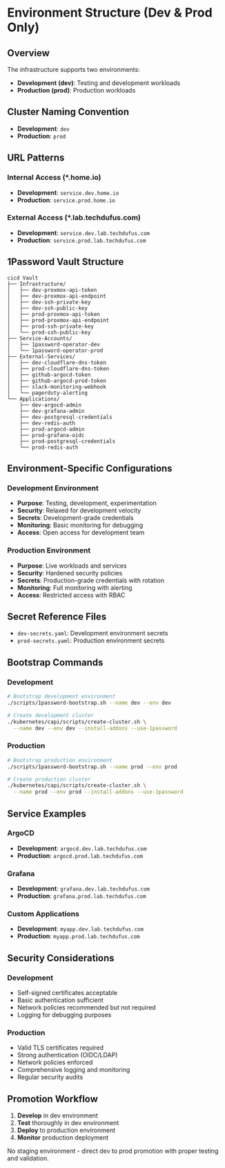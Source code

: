 # Environment Structure (Dev & Prod Only)

## Overview

The infrastructure supports two environments:
- **Development (dev)**: Testing and development workloads
- **Production (prod)**: Production workloads

## Cluster Naming Convention

- **Development**: `dev`
- **Production**: `prod`

## URL Patterns

### Internal Access (*.home.io)
- **Development**: `service.dev.home.io`
- **Production**: `service.prod.home.io`

### External Access (*.lab.techdufus.com)
- **Development**: `service.dev.lab.techdufus.com`
- **Production**: `service.prod.lab.techdufus.com`

## 1Password Vault Structure

```
cicd Vault
├── Infrastructure/
│   ├── dev-proxmox-api-token
│   ├── dev-proxmox-api-endpoint
│   ├── dev-ssh-private-key
│   ├── dev-ssh-public-key
│   ├── prod-proxmox-api-token
│   ├── prod-proxmox-api-endpoint
│   ├── prod-ssh-private-key
│   └── prod-ssh-public-key
├── Service-Accounts/
│   ├── 1password-operator-dev
│   └── 1password-operator-prod
├── External-Services/
│   ├── dev-cloudflare-dns-token
│   ├── prod-cloudflare-dns-token
│   ├── github-argocd-token
│   ├── github-argocd-prod-token
│   ├── slack-monitoring-webhook
│   └── pagerduty-alerting
└── Applications/
    ├── dev-argocd-admin
    ├── dev-grafana-admin
    ├── dev-postgresql-credentials
    ├── dev-redis-auth
    ├── prod-argocd-admin
    ├── prod-grafana-oidc
    ├── prod-postgresql-credentials
    └── prod-redis-auth
```

## Environment-Specific Configurations

### Development Environment
- **Purpose**: Testing, development, experimentation
- **Security**: Relaxed for development velocity
- **Secrets**: Development-grade credentials
- **Monitoring**: Basic monitoring for debugging
- **Access**: Open access for development team

### Production Environment
- **Purpose**: Live workloads and services
- **Security**: Hardened security policies
- **Secrets**: Production-grade credentials with rotation
- **Monitoring**: Full monitoring with alerting
- **Access**: Restricted access with RBAC

## Secret Reference Files

- `dev-secrets.yaml`: Development environment secrets
- `prod-secrets.yaml`: Production environment secrets

## Bootstrap Commands

### Development
```bash
# Bootstrap development environment
./scripts/1password-bootstrap.sh --name dev --env dev

# Create development cluster
./kubernetes/capi/scripts/create-cluster.sh \
  --name dev --env dev --install-addons --use-1password
```

### Production
```bash
# Bootstrap production environment
./scripts/1password-bootstrap.sh --name prod --env prod

# Create production cluster
./kubernetes/capi/scripts/create-cluster.sh \
  --name prod --env prod --install-addons --use-1password
```

## Service Examples

### ArgoCD
- **Development**: `argocd.dev.lab.techdufus.com`
- **Production**: `argocd.prod.lab.techdufus.com`

### Grafana
- **Development**: `grafana.dev.lab.techdufus.com`
- **Production**: `grafana.prod.lab.techdufus.com`

### Custom Applications
- **Development**: `myapp.dev.lab.techdufus.com`
- **Production**: `myapp.prod.lab.techdufus.com`

## Security Considerations

### Development
- Self-signed certificates acceptable
- Basic authentication sufficient
- Network policies recommended but not required
- Logging for debugging purposes

### Production
- Valid TLS certificates required
- Strong authentication (OIDC/LDAP)
- Network policies enforced
- Comprehensive logging and monitoring
- Regular security audits

## Promotion Workflow

1. **Develop** in dev environment
2. **Test** thoroughly in dev environment
3. **Deploy** to production environment
4. **Monitor** production deployment

No staging environment - direct dev to prod promotion with proper testing and validation.